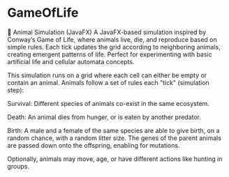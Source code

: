 # GameOfLife

🐾 Animal Simulation (JavaFX)
A JavaFX-based simulation inspired by Conway’s Game of Life, where animals live, die, and reproduce based on simple rules. 
Each tick updates the grid according to neighboring animals, creating emergent patterns of life. Perfect for experimenting with basic artificial life and cellular automata concepts.


This simulation runs on a grid where each cell can either be empty or contain an animal. Animals follow a set of rules each "tick" (simulation step):

Survival: Different species of animals co-exist in the same ecosystem.

Death: An animal dies from hunger, or is eaten by another predator.

Birth: A male and a female of the same species are able to give birth, on a random chance, with a random litter size. The genes of the parent animals are passed down onto the offspring, enabling for mutations.

Optionally, animals may move, age, or have different actions like hunting in groups.


